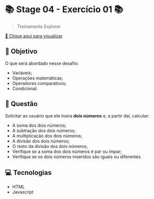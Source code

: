 # 	&#128218; Stage 04 - Exercício 01 	&#128218;

> Treinamento Explorer


[&#128279; Clique aqui para visualizar]()

## &#128204; Objetivo
O que será abordado nesse desafio:

- Variáveis;
- Operações matemáticas;
- Operadores comparativos;
- Condicional.

## 	&#128196; Questão
Solicitar ao usuário que ele insira **dois números** e, a partir daí, calcular:

-   A soma dos dois números;
-   A subtração dos dois números;
-   A multiplicação dos dois números;
-   A divisão dos dois números;
-   O resto da divisão dos dois números;
-   Verifique se a soma dos dois números é par ou ímpar;
-   Verifique se os dois números inseridos são iguais ou diferentes.

## &#128187; Tecnologias
 - HTML
 - Javascript
